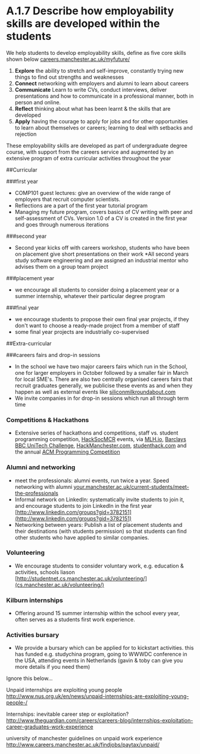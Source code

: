 # A.1.7 Describe how employability skills are developed within the students

We help students to develop employability skills, define as five core skills shown below  [careers.manchester.ac.uk/myfuture/](http://www.careers.manchester.ac.uk/myfuture/)

1. **Explore** the ability to stretch and self-improve, constantly trying new things to find out strengths and weaknesses
2. **Connect** networking with employers and alumni to learn about careers
3. **Communicate** Learn to write CVs, conduct interviews, deliver presentations and how to communicate in a professional manner, both in person and online.
4. **Reflect** thinking about what has been learnt & the skills that are developed
5. **Apply** having the courage to apply for jobs and for other opportunities to learn about themselves or careers; learning to deal with setbacks and rejection

These employability skills are developed as part of undergraduate degree course, with support from the careers service and augmented by an extensive program of extra curricular activities throughout the year

##Curricular

###first year
* COMP101 guest lectures: give an overview of the wide range of employers that recruit computer scientists.
* Reflections are a part of the first year tutorial program
* Managing my future program, covers basics of CV writing with peer and self-assessment of CVs. Version 1.0 of a CV is created in the first year and goes through numerous iterations

###second year

* Second year kicks off with careers workshop, students who have been on placement give short presentations on their work
*All second years study software engineering and are assigned an industrial mentor who advises them on a group team project

###placement year
* we encourage all students to consider doing a placement year or a summer internship, whatever their particular degree program

###final year
* we encourage students to propose their own final year projects, if they don't want to choose a ready-made project from a member of staff
* some final year projects are industrially co-supervised

##Extra-curricular

###careers fairs and drop-in sessions
* In the school we have two major careers fairs which run in the School, one for larger employers in October followed by a smaller fair in March for local SME's. There are also two centrally organised careers fairs that recruit graduates generally, we publicise these events as and when they happen as well as external events like [siliconmilkroundabout.com](http://www.siliconmilkroundabout.com)
* We invite companies in for drop-in sessions which run all through term time
### Competitions & Hackathons
* Extensive series of hackathons and competitions, staff vs. student programming competition, [HackSocMCR](https://twitter.com/hacksocmcr) events, via [MLH.io](http://MLH.io), [Barclays BBC UniTech Challenge](http://www.cs.manchester.ac.uk/about-us/news-and-events/full-article/?articleid=3454), [HackManchester.com](http://www.hackmanchester.com), [studenthack.com](http://www.studenthack.com) and the annual [ACM Programming Competition](https://en.wikipedia.org/wiki/ACM_International_Collegiate_Programming_Contest)

### Alumni and networking
* meet the professionals: alumni events, run twice a year. Speed networking with alumni [your.manchester.ac.uk/current-students/meet-the-professionals](http://your.manchester.ac.uk/current-students/meet-the-professionals)
* Informal network on LinkedIn: systematically invite students to join it, and encourage students to join LinkedIn in the first year [http://www.linkedin.com/groups?gid=3782151](http://www.linkedin.com/groups?gid=3782151)
* Networking between years: Publish a list of placement students and their destinations (with students permission) so that students can find other students who have applied to similar companies.

### Volunteering
* We encourage students to consider voluntary work, e.g. education & activities, schools liason [http://studentnet.cs.manchester.ac.uk/volunteering/](cs.manchester.ac.uk/volunteering/)

### Kilburn internships
* Offering around 15 summer internship within the school every year, often serves as a students first work experience.

### Activities bursary
* We provide a bursary which can be applied for to kickstart activities. this has funded e.g. studychina program, going to WWWDC conference in the USA, attending events in Netherlands (gavin & toby can give you more details if you need them)

Ignore this below...

Unpaid internships are exploiting young people
http://www.nus.org.uk/en/news/unpaid-internships-are-exploiting-young-people-/

Internships: inevitable career step or exploitation?
http://www.theguardian.com/careers/careers-blog/internships-exploitation-career-graduates-work-experience

university of manchester guidelines on unpaid work experience
http://www.careers.manchester.ac.uk/findjobs/paytax/unpaid/
